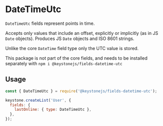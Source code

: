 <!--[meta]
section: api
subSection: field-types
title: DateTimeUtc
[meta]-->

# DateTimeUtc

`DateTimeUtc` fields represent points in time.

Accepts only values that include an offset, explicitly or implicitly (as in JS `Date` objects).
Produces JS `Date` objects and ISO 8601 strings.

Unlike the core `DateTime` field type only the UTC value is stored.

This package is not part of the core fields, and needs to be installed separately with `npm i @keystonejs/fields-datetime-utc`

## Usage

```js
const { DateTimeUtc } = require('@keystonejs/fields-datetime-utc');

keystone.createList('User', {
  fields: {
    lastOnline: { type: DateTimeUtc },
  },
});
```

